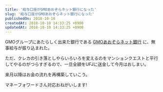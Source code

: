```yaml
---
title: '給与口座がGMOあおぞらネット銀行になった'
slug: '給与口座がGMOあおぞらネット銀行になった'
publishedOn: 2018-10-10
createdAt: 2018-10-10 14:33:25 +0900
updatedAt: 2018-10-10 14:33:25 +0900
---
```

GMOグループにあたらしく出来た銀行である [GMOあおぞらネット銀行](https://gmo-aozora.com/) に、無事給与が振り込まれた。

ただ、クレカの引き落としやらいろいろを変えるのをマンションクエストと平行してやるのがつらすぎるので、一旦全額をUFJに送金して今月はおしまい。

来月以降はお金の流れを再構築していこう。

マネーフォワードさん対応おねがいします!
